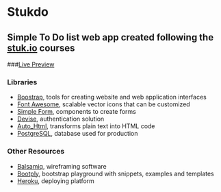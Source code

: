 # Stukdo
## Simple To Do list web app created following the [stuk.io](https://stuk.io) courses
###[Live Preview](https://murmuring-bastion-6335.herokuapp.com)
### Libraries
* [Boostrap](http://getbootstrap.com), tools for creating website and web application interfaces
* [Font Awesome](https://fortawesome.github.io/Font-Awesome/), scalable vector icons that can be customized
* [Simple Form](https://github.com/plataformatec/simple_form), components to create forms
* [Devise](https://github.com/plataformatec/devise), authentication solution
* [Auto_Html](https://github.com/dejan/auto_html), transforms plain text into HTML code
* [PostgreSQL](http://postgresapp.com), database used for production
### Other Resources
* [Balsamiq](https://balsamiq.com), wireframing software
* [Bootply](http://www.bootply.com), bootstrap playground with snippets, examples and templates
* [Heroku](https://www.heroku.com), deploying platform
